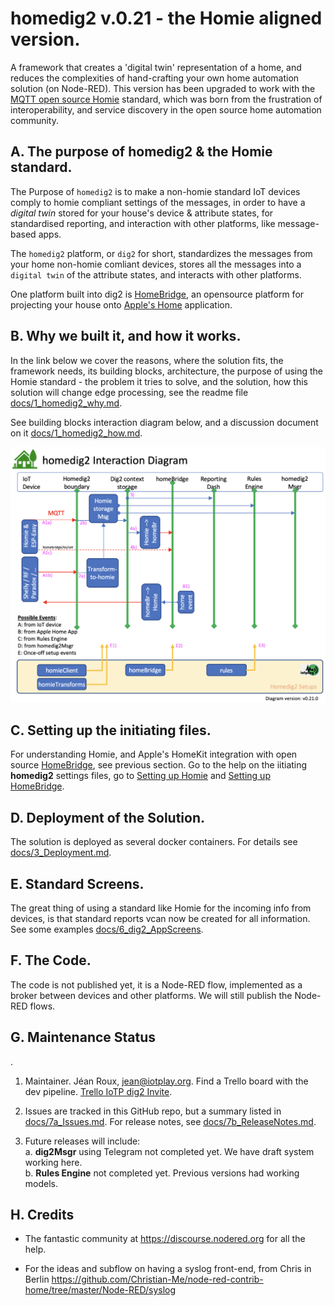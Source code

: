 # homedig2 v.0.21 - the Homie aligned version.

A framework that creates a 'digital twin' representation of a home, and reduces the complexities of hand-crafting your own home automation solution (on Node-RED). This version has been upgraded to work with the [MQTT open source Homie](https://homieiot.github.io) standard, which was born from the frustration of interoperability, and service discovery in the open source home automation community.

## A. The purpose of homedig2 & the Homie standard.

The Purpose of `homedig2` is to make a non-homie standard IoT devices comply to homie compliant settings of the messages, in order to have a *digital twin* stored for your house's device & attribute states, for standardised reporting, and interaction with other platforms, like message-based apps.    

The `homedig2` platform, or `dig2` for short, standardizes the messages from your home non-homie comliant devices, stores all the messages into a `digital twin` of the attribute states, and interacts with other platforms.    

One platform built into dig2 is [HomeBridge](https://homebridge.io), an opensource platform for projecting your house onto [Apple's Home](https://www.apple.com/ca/ios/home/) application. 

## B. Why we built it, and how it works.

In the link below we cover the reasons, where the solution fits, the framework needs, its building blocks, architecture, the purpose of using the Homie standard - the problem it tries to solve, and the solution, how this solution will change edge processing, see the readme file [docs/1_homedig2_why.md](docs/1_homedig2_why.md). 

See building blocks interaction diagram below, and a discussion document on it [docs/1_homedig2_how.md](docs/1_homedig2_how.md).   

![Interaction Diagram](https://github.com/IoTPlay/homedig2/blob/master/docs/images/dig2_InteractionDiagram.png)   


## C. Setting up the initiating files.

For understanding Homie, and Apple's HomeKit integration with open source [HomeBridge](https://homebridge.io), see previous section. Go to the help on the iitiating **homedig2** settings files, go to [Setting up Homie](docs/2a_Setup_Homie.md) and [Setting up HomeBridge](docs/2b_Setup_HomeBridge.md). 

## D. Deployment of the Solution.   

The solution is deployed as several docker containers. For details see [docs/3_Deployment.md](docs/3_Deployment.md).   

## E. Standard Screens.

The great thing of using a standard like Homie for the incoming info from devices, is that standard reports vcan now be created for all information. See some examples [docs/6_dig2_AppScreens](docs/4_dig2_AppScreens.md). 

## F. The Code.
The code is not published yet, it is a Node-RED flow, implemented as a broker between devices and other platforms. We will still publish the Node-RED flows.

## G. Maintenance Status
.
1. Maintainer. Jéan Roux, <jean@iotplay.org>. Find a Trello board with the dev pipeline. [Trello IoTP dig2 Invite](https://trello.com/invite/b/yC1CnUMK/f45c720766ca0d44e7c28e3c00375494/iotp-dig2).

1. Issues are tracked in this GitHub repo, but a summary listed in [docs/7a_Issues.md](docs/7a_Issues.md). For release notes, see [docs/7b_ReleaseNotes.md](docs/7b_ReleaseNotes.md).

1. Future releases will include:   
    a. **dig2Msgr** using Telegram not completed yet. We have draft system working here.   
    b. **Rules Engine** not completed yet. Previous versions had working models.

## H. Credits

- The fantastic community at https://discourse.nodered.org for all the help.

- For the ideas and subflow on having a syslog front-end, from Chris in Berlin https://github.com/Christian-Me/node-red-contrib-home/tree/master/Node-RED/syslog




